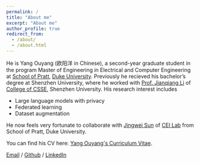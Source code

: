 ```yaml
---
permalink: /
title: "About me"
excerpt: "About me"
author_profile: true
redirect_from: 
  - /about/
  - /about.html
---
```


He is Yang Ouyang (欧阳洋 in Chinese), a second-year graduate student in the program Master of Engineering in Electrical and Computer Engineering at [School of Pratt](https://eecs.pku.edu.cn/), [Duke University](https://duke.edu/). Previously he recieved his bachelor’s degree at Shenzhen University, where he worked with [Prof. Jianqiang Li](https://scholar.google.com/citations?user=-oVMPBwAAAAJ&hl=zh-CN) of [College of CSSE](https://csse.szu.edu.cn/#), Shenzhen University. His research interest includes 
- Large language models with privacy 
- Federated learning
- Dataset augmentation

He now feels very fortunate to collaborate with [Jingwei Sun](https://jingwei-sun.com/) of [CEI Lab](https://cei.pratt.duke.edu/) from School of Pratt, Duke University.

You can find his CV here: [Yang Ouyang's Curriculum Vitae](../assets/Yang_Ouyang_CV.pdf).

[Email](mailto:yang.ouyang@duke.edu) / [Github](https://github.com/oyy2000) / [LinkedIn](https://www.linkedin.com/in/yang-ouyang-363425213/)

